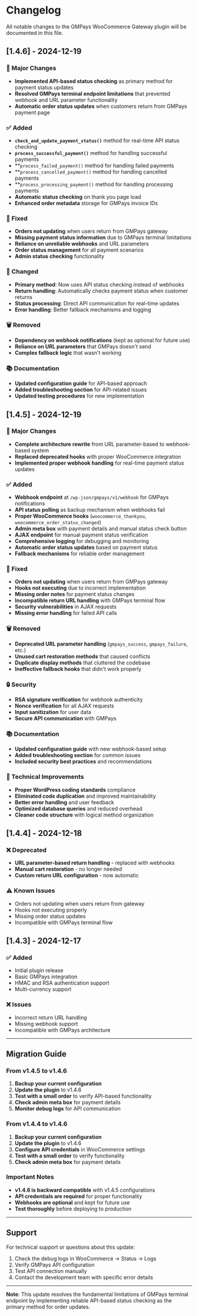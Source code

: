 # Changelog

All notable changes to the GMPays WooCommerce Gateway plugin will be documented in this file.

## [1.4.6] - 2024-12-19

### 🚀 Major Changes
- **Implemented API-based status checking** as primary method for payment status updates
- **Resolved GMPays terminal endpoint limitations** that prevented webhook and URL parameter functionality
- **Automatic order status updates** when customers return from GMPays payment page

### ✅ Added
- **`check_and_update_payment_status()`** method for real-time API status checking
- **`process_successful_payment()`** method for handling successful payments
- **`process_failed_payment()` method for handling failed payments
- **`process_cancelled_payment()` method for handling cancelled payments
- **`process_processing_payment()` method for handling processing payments
- **Automatic status checking** on thank you page load
- **Enhanced order metadata** storage for GMPays invoice IDs

### 🔧 Fixed
- **Orders not updating** when users return from GMPays gateway
- **Missing payment status information** due to GMPays terminal limitations
- **Reliance on unreliable webhooks** and URL parameters
- **Order status management** for all payment scenarios
- **Admin status checking** functionality

### 🔄 Changed
- **Primary method**: Now uses API status checking instead of webhooks
- **Return handling**: Automatically checks payment status when customer returns
- **Status processing**: Direct API communication for real-time updates
- **Error handling**: Better fallback mechanisms and logging

### 🗑️ Removed
- **Dependency on webhook notifications** (kept as optional for future use)
- **Reliance on URL parameters** that GMPays doesn't send
- **Complex fallback logic** that wasn't working

### 📚 Documentation
- **Updated configuration guide** for API-based approach
- **Added troubleshooting section** for API-related issues
- **Updated testing procedures** for new implementation

## [1.4.5] - 2024-12-19

### 🚀 Major Changes
- **Complete architecture rewrite** from URL parameter-based to webhook-based system
- **Replaced deprecated hooks** with proper WooCommerce integration
- **Implemented proper webhook handling** for real-time payment status updates

### ✅ Added
- **Webhook endpoint** at `/wp-json/gmpays/v1/webhook` for GMPays notifications
- **API status polling** as backup mechanism when webhooks fail
- **Proper WooCommerce hooks** (`woocommerce_thankyou`, `woocommerce_order_status_changed`)
- **Admin meta box** with payment details and manual status check button
- **AJAX endpoint** for manual payment status verification
- **Comprehensive logging** for debugging and monitoring
- **Automatic order status updates** based on payment status
- **Fallback mechanisms** for reliable order management

### 🔧 Fixed
- **Orders not updating** when users return from GMPays gateway
- **Hooks not executing** due to incorrect implementation
- **Missing order notes** for payment status changes
- **Incompatible return URL handling** with GMPays terminal flow
- **Security vulnerabilities** in AJAX requests
- **Missing error handling** for failed API calls

### 🗑️ Removed
- **Deprecated URL parameter handling** (`gmpays_success`, `gmpays_failure`, etc.)
- **Unused cart restoration methods** that caused conflicts
- **Duplicate display methods** that cluttered the codebase
- **Ineffective fallback hooks** that didn't work properly

### 🔒 Security
- **RSA signature verification** for webhook authenticity
- **Nonce verification** for all AJAX requests
- **Input sanitization** for user data
- **Secure API communication** with GMPays

### 📚 Documentation
- **Updated configuration guide** with new webhook-based setup
- **Added troubleshooting section** for common issues
- **Included security best practices** and recommendations

### 🧪 Technical Improvements
- **Proper WordPress coding standards** compliance
- **Eliminated code duplication** and improved maintainability
- **Better error handling** and user feedback
- **Optimized database queries** and reduced overhead
- **Cleaner code structure** with logical method organization

## [1.4.4] - 2024-12-18

### ❌ Deprecated
- **URL parameter-based return handling** - replaced with webhooks
- **Manual cart restoration** - no longer needed
- **Custom return URL configuration** - now automatic

### ⚠️ Known Issues
- Orders not updating when users return from gateway
- Hooks not executing properly
- Missing order status updates
- Incompatible with GMPays terminal flow

## [1.4.3] - 2024-12-17

### ✅ Added
- Initial plugin release
- Basic GMPays integration
- HMAC and RSA authentication support
- Multi-currency support

### ❌ Issues
- Incorrect return URL handling
- Missing webhook support
- Incompatible with GMPays architecture

---

## Migration Guide

### From v1.4.5 to v1.4.6

1. **Backup your current configuration**
2. **Update the plugin** to v1.4.6
3. **Test with a small order** to verify API-based functionality
4. **Check admin meta box** for payment details
5. **Monitor debug logs** for API communication

### From v1.4.4 to v1.4.6

1. **Backup your current configuration**
2. **Update the plugin** to v1.4.6
3. **Configure API credentials** in WooCommerce settings
4. **Test with a small order** to verify functionality
5. **Check admin meta box** for payment details

### Important Notes

- **v1.4.6 is backward compatible** with v1.4.5 configurations
- **API credentials are required** for proper functionality
- **Webhooks are optional** and kept for future use
- **Test thoroughly** before deploying to production

---

## Support

For technical support or questions about this update:

1. Check the debug logs in WooCommerce → Status → Logs
2. Verify GMPays API configuration
3. Test API connection manually
4. Contact the development team with specific error details

---

**Note**: This update resolves the fundamental limitations of GMPays terminal endpoint by implementing reliable API-based status checking as the primary method for order updates.
